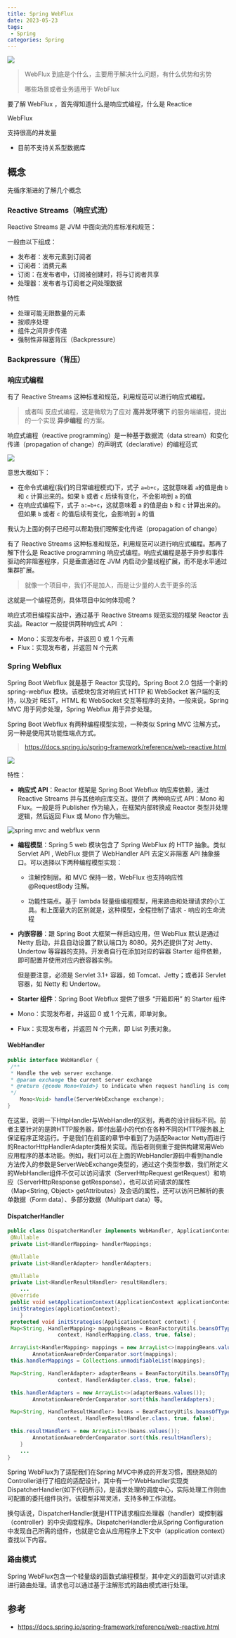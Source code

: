 ```yaml
---
title: Spring WebFlux
date: 2023-05-23
tags: 
 - Spring
categories: Spring
---
```


![](https://img.starfish.ink/spring/springwebflux-banner.svg)

> WebFlux 到底是个什么，主要用于解决什么问题，有什么优势和劣势
>
> 哪些场景或者业务适用于 WebFlux



要了解 WebFlux ，首先得知道什么是响应式编程，什么是 Reactice

WebFlux

支持很高的并发量

- 目前不支持关系型数据库

## 概念

先循序渐进的了解几个概念



### Reactive Streams（响应式流）

Reactive Streams 是 JVM 中面向流的库标准和规范：

一般由以下组成：

- 发布者：发布元素到订阅者
- 订阅者：消费元素
- 订阅：在发布者中，订阅被创建时，将与订阅者共享
- 处理器：发布者与订阅者之间处理数据

特性

- 处理可能无限数量的元素
- 按顺序处理
- 组件之间异步传递
- 强制性非阻塞背压（Backpressure）



### Backpressure（背压）



### 响应式编程

有了 Reactive Streams 这种标准和规范，利用规范可以进行响应式编程。

> 或者叫 反应式编程，这是微软为了应对 **高并发环境下** 的服务端编程，提出的一个实现 **异步编程** 的方案。

响应式编程（reactive programming）是一种基于数据流（data stream）和变化传递（propagation of change）的声明式（declarative）的编程范式

![](https://img-blog.csdnimg.cn/img_convert/92e5f1d2718e8e952ddcd160e819fad1.png)

意思大概如下：

- 在命令式编程(我们的日常编程模式)下，式子 `a=b+c`，这就意味着 `a`的值是由 `b` 和 `c` 计算出来的。如果 `b` 或者 `c` 后续有变化，不会影响到 `a` 的值
- 在响应式编程下，式子 `a:=b+c`，这就意味着 `a` 的值是由 `b` 和 `c` 计算出来的。但如果 `b` 或者 `c` 的值后续有变化，会影响到 `a` 的值

我认为上面的例子已经可以帮助我们理解变化传递（propagation of change）





有了 Reactive Streams 这种标准和规范，利用规范可以进行响应式编程。那再了解下什么是 Reactive programming 响应式编程。响应式编程是基于异步和事件驱动的非阻塞程序，只是垂直通过在 JVM 内启动少量线程扩展，而不是水平通过集群扩展。

> 就像一个项目中，我们不是加人，而是让少量的人去干更多的活

这就是一个编程范例，具体项目中如何体现呢？

响应式项目编程实战中，通过基于 Reactive Streams 规范实现的框架 Reactor 去实战。Reactor 一般提供两种响应式 API ：

- Mono：实现发布者，并返回 0 或 1 个元素
- Flux：实现发布者，并返回 N 个元素



### Spring Webflux

Spring Boot Webflux 就是基于 Reactor 实现的。Spring Boot 2.0 包括一个新的 spring-webflux 模块。该模块包含对响应式 HTTP 和 WebSocket 客户端的支持，以及对 REST，HTML 和 WebSocket 交互等程序的支持。一般来说，Spring MVC 用于同步处理，Spring Webflux 用于异步处理。

Spring Boot Webflux 有两种编程模型实现，一种类似 Spring MVC 注解方式，另一种是使用其功能性端点方式。





> https://docs.spring.io/spring-framework/reference/web-reactive.html

![](https://img.starfish.ink/spring/spring-framework-doc.png)



特性：

- **响应式 API**：Reactor 框架是 Spring Boot Webflux 响应库依赖，通过 Reactive Streams 并与其他响应库交互。提供了 两种响应式 API：Mono 和 Flux。一般是将 Publisher 作为输入，在框架内部转换成 Reactor 类型并处理逻辑，然后返回 Flux 或 Mono 作为输出。

![spring mvc and webflux venn](https://docs.spring.io/spring-framework/reference/_images/spring-mvc-and-webflux-venn.png)

- **编程模型**：Spring 5 web 模块包含了 Spring WebFlux 的 HTTP 抽象。类似 Servlet API , WebFlux 提供了 WebHandler API 去定义非阻塞 API 抽象接口。可以选择以下两种编程模型实现：

  - 注解控制层。和 MVC 保持一致，WebFlux 也支持响应性 @RequestBody 注解。

  - 功能性端点。基于 lambda 轻量级编程模型，用来路由和处理请求的小工具。和上面最大的区别就是，这种模型，全程控制了请求 - 响应的生命流程

- **内嵌容器**：跟 Spring Boot 大框架一样启动应用，但 WebFlux 默认是通过 Netty 启动，并且自动设置了默认端口为 8080。另外还提供了对 Jetty、Undertow 等容器的支持。开发者自行在添加对应的容器 Starter 组件依赖，即可配置并使用对应内嵌容器实例。

  但是要注意，必须是 Servlet 3.1+ 容器，如 Tomcat、Jetty；或者非 Servlet 容器，如 Netty 和 Undertow。

- **Starter 组件**：Spring Boot Webflux 提供了很多 “开箱即用” 的 Starter 组件





- Mono：实现发布者，并返回 0 或 1 个元素，即单对象。

- Flux：实现发布者，并返回 N 个元素，即 List 列表对象。



#### WebHandler

```java
public interface WebHandler {
 /**
 * Handle the web server exchange.
 * @param exchange the current server exchange
 * @return {@code Mono<Void>} to indicate when request handling is complete
 */
    Mono<Void> handle(ServerWebExchange exchange);
}
```

在这里，说明一下HttpHandler与WebHandler的区别，两者的设计目标不同。前者主要针对的是跨HTTP服务器，即付出最小的代价在各种不同的HTTP服务器上保证程序正常运行。于是我们在前面的章节中看到了为适配Reactor Netty而进行的ReactorHttpHandlerAdapter类相关实现。而后者则侧重于提供构建常用Web应用程序的基本功能。例如，我们可以在上面的WebHandler源码中看到handle方法传入的参数是ServerWebExchange类型的，通过这个类型参数，我们所定义的WebHandler组件不仅可以访问请求（ServerHttpRequest getRequest）和响应（ServerHttpResponse getResponse），也可以访问请求的属性（Map<String, Object> getAttributes）及会话的属性，还可以访问已解析的表单数据（Form data）、多部分数据（Multipart data）等。



#### DispatcherHandler

```java
public class DispatcherHandler implements WebHandler, ApplicationContextAware {
 @Nullable
 private List<HandlerMapping> handlerMappings;

 @Nullable
 private List<HandlerAdapter> handlerAdapters;

 @Nullable
 private List<HandlerResultHandler> resultHandlers;
    ...
 @Override
 public void setApplicationContext(ApplicationContext applicationContext) {
 initStrategies(applicationContext);
    }
 protected void initStrategies(ApplicationContext context) {
 Map<String, HandlerMapping> mappingBeans = BeanFactoryUtils.beansOfTypeIncludingAncestors(
                context, HandlerMapping.class, true, false);

 ArrayList<HandlerMapping> mappings = new ArrayList<>(mappingBeans.values());
        AnnotationAwareOrderComparator.sort(mappings);
 this.handlerMappings = Collections.unmodifiableList(mappings);

 Map<String, HandlerAdapter> adapterBeans = BeanFactoryUtils.beansOfTypeIncludingAncestors(
                context, HandlerAdapter.class, true, false);

 this.handlerAdapters = new ArrayList<>(adapterBeans.values());
        AnnotationAwareOrderComparator.sort(this.handlerAdapters);

 Map<String, HandlerResultHandler> beans = BeanFactoryUtils.beansOfTypeIncludingAncestors(
                context, HandlerResultHandler.class, true, false);

 this.resultHandlers = new ArrayList<>(beans.values());
        AnnotationAwareOrderComparator.sort(this.resultHandlers);
    }
    ...
}
```

Spring WebFlux为了适配我们在Spring MVC中养成的开发习惯，围绕熟知的Controller进行了相应的适配设计，其中有一个WebHandler实现类DispatcherHandler(如下代码所示)，是请求处理的调度中心，实际处理工作则由可配置的委托组件执行。该模型非常灵活，支持多种工作流程。

换句话说，DispatcherHandler就是HTTP请求相应处理器（handler）或控制器（controller）的中央调度程序。DispatcherHandler会从Spring Configuration中发现自己所需的组件，也就是它会从应用程序上下文中（application context）查找以下内容。

### 路由模式

Spring WebFlux包含一个轻量级的函数式编程模型，其中定义的函数可以对请求进行路由处理。请求也可以通过基于注解形式的路由模式进行处理。







## 参考

- https://docs.spring.io/spring-framework/reference/web-reactive.html